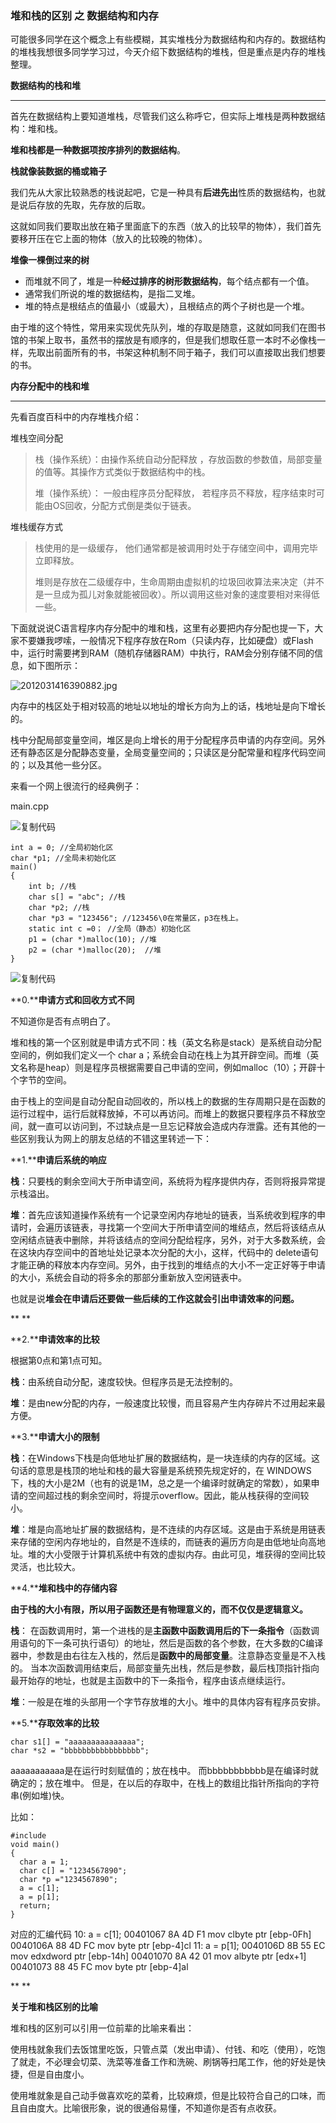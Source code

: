 ### 堆和栈的区别 之 数据结构和内存

可能很多同学在这个概念上有些模糊，其实堆栈分为数据结构和内存的。数据结构的堆栈我想很多同学学习过，今天介绍下数据结构的堆栈，但是重点是内存的堆栈整理。

 

**数据结构的栈和堆**

------

 

首先在数据结构上要知道堆栈，尽管我们这么称呼它，但实际上堆栈是两种数据结构：堆和栈。

**堆和栈都是一种数据项按序排列的数据结构**。

**栈就像装数据的桶或箱子**

我们先从大家比较熟悉的栈说起吧，它是一种具有**后进先出**性质的数据结构，也就是说后存放的先取，先存放的后取。

这就如同我们要取出放在箱子里面底下的东西（放入的比较早的物体），我们首先要移开压在它上面的物体（放入的比较晚的物体）。

**堆像一棵倒过来的树**

- 而堆就不同了，堆是一种**经过排序的树形数据结构**，每个结点都有一个值。
- 通常我们所说的堆的数据结构，是指二叉堆。
- 堆的特点是根结点的值最小（或最大），且根结点的两个子树也是一个堆。

由于堆的这个特性，常用来实现优先队列，堆的存取是随意，这就如同我们在图书馆的书架上取书，虽然书的摆放是有顺序的，但是我们想取任意一本时不必像栈一样，先取出前面所有的书，书架这种机制不同于箱子，我们可以直接取出我们想要的书。

 

**内存分配中的栈和堆**

------



先看百度百科中的内存堆栈介绍：

堆栈空间分配

> 栈（操作系统）：由操作系统自动分配释放 ，存放函数的参数值，局部变量的值等。其操作方式类似于数据结构中的栈。
>
> 堆（操作系统）： 一般由程序员分配释放， 若程序员不释放，程序结束时可能由OS回收，分配方式倒是类似于链表。

堆栈缓存方式

> 栈使用的是一级缓存， 他们通常都是被调用时处于存储空间中，调用完毕立即释放。
>
> 堆则是存放在二级缓存中，生命周期由虚拟机的垃圾回收算法来决定（并不是一旦成为孤儿对象就能被回收）。所以调用这些对象的速度要相对来得低一些。



下面就说说C语言程序内存分配中的堆和栈，这里有必要把内存分配也提一下，大家不要嫌我啰嗦，一般情况下程序存放在Rom（只读内存，比如硬盘）或Flash中，运行时需要拷到RAM（随机存储器RAM）中执行，RAM会分别存储不同的信息，如下图所示：

 

![2012031416390882.jpg](http://www.cleey.com/image/blog/20150811143803_55c9984b59fa4.jpg)

 

内存中的栈区处于相对较高的地址以地址的增长方向为上的话，栈地址是向下增长的。

栈中分配局部变量空间，堆区是向上增长的用于分配程序员申请的内存空间。另外还有静态区是分配静态变量，全局变量空间的；只读区是分配常量和程序代码空间的；以及其他一些分区。

 

来看一个网上很流行的经典例子：

main.cpp 

![复制代码](http://common.cnblogs.com/images/copycode.gif)

```
int a = 0; //全局初始化区 
char *p1; //全局未初始化区 
main() 
{ 
    int b; //栈 
    char s[] = "abc"; //栈 
    char *p2; //栈 
    char *p3 = "123456"; //123456\0在常量区，p3在栈上。 
    static int c =0； //全局（静态）初始化区 
    p1 = (char *)malloc(10); //堆 
    p2 = (char *)malloc(20);  //堆 
}
```

![复制代码](http://common.cnblogs.com/images/copycode.gif)

 

**0.****申请方式和回收方式不同**

不知道你是否有点明白了。

堆和栈的第一个区别就是申请方式不同：栈（英文名称是stack）是系统自动分配空间的，例如我们定义一个 char a；系统会自动在栈上为其开辟空间。而堆（英文名称是heap）则是程序员根据需要自己申请的空间，例如malloc（10）；开辟十个字节的空间。

由于栈上的空间是自动分配自动回收的，所以栈上的数据的生存周期只是在函数的运行过程中，运行后就释放掉，不可以再访问。而堆上的数据只要程序员不释放空间，就一直可以访问到，不过缺点是一旦忘记释放会造成内存泄露。还有其他的一些区别我认为网上的朋友总结的不错这里转述一下：

 

**1.****申请后系统的响应**

**栈**：只要栈的剩余空间大于所申请空间，系统将为程序提供内存，否则将报异常提示栈溢出。

**堆**：首先应该知道操作系统有一个记录空闲内存地址的链表，当系统收到程序的申请时，会遍历该链表，寻找第一个空间大于所申请空间的堆结点，然后将该结点从空闲结点链表中删除，并将该结点的空间分配给程序，另外，对于大多数系统，会在这块内存空间中的首地址处记录本次分配的大小，这样，代码中的 delete语句才能正确的释放本内存空间。另外，由于找到的堆结点的大小不一定正好等于申请的大小，系统会自动的将多余的那部分重新放入空闲链表中。 

也就是说**堆会在申请后还要做一些后续的工作这就会引出申请效率的问题。**

**
**

**2.****申请效率的比较**

根据第0点和第1点可知。

**栈**：由系统自动分配，速度较快。但程序员是无法控制的。

**堆**：是由new分配的内存，一般速度比较慢，而且容易产生内存碎片不过用起来最方便。

 

**3.****申请大小的限制**

**栈**：在Windows下栈是向低地址扩展的数据结构，是一块连续的内存的区域。这句话的意思是栈顶的地址和栈的最大容量是系统预先规定好的，在 WINDOWS下，栈的大小是2M（也有的说是1M，总之是一个编译时就确定的常数），如果申请的空间超过栈的剩余空间时，将提示overflow。因此，能从栈获得的空间较小。 

**堆**：堆是向高地址扩展的数据结构，是不连续的内存区域。这是由于系统是用链表来存储的空闲内存地址的，自然是不连续的，而链表的遍历方向是由低地址向高地址。堆的大小受限于计算机系统中有效的虚拟内存。由此可见，堆获得的空间比较灵活，也比较大。

 

**4.****堆和栈中的存储内容**

**由于栈的大小有限，所以用子函数还是有物理意义的，而不仅仅是逻辑意义。**

**栈**： 在函数调用时，第一个进栈的是**主函数中函数调用后的下一条指令**（函数调用语句的下一条可执行语句）的地址，然后是函数的各个参数，在大多数的C编译器中，参数是由右往左入栈的，然后是**函数中的局部变量**。注意静态变量是不入栈的。 
当本次函数调用结束后，局部变量先出栈，然后是参数，最后栈顶指针指向最开始存的地址，也就是主函数中的下一条指令，程序由该点继续运行。 

**堆**：一般是在堆的头部用一个字节存放堆的大小。堆中的具体内容有程序员安排。

 

**5.****存取效率的比较**

```
char s1[] = "aaaaaaaaaaaaaaa"; 
char *s2 = "bbbbbbbbbbbbbbbbb"; 
```

aaaaaaaaaaa是在运行时刻赋值的；放在栈中。 
而bbbbbbbbbbb是在编译时就确定的；放在堆中。 
但是，在以后的存取中，在栈上的数组比指针所指向的字符串(例如堆)快。 

比如： 

```
#include 
void main() 
{ 
  char a = 1; 
  char c[] = "1234567890"; 
  char *p ="1234567890"; 
  a = c[1]; 
  a = p[1]; 
  return; 
} 
```

对应的汇编代码 
10: a = c[1]; 
00401067 8A 4D F1 mov clbyte ptr [ebp-0Fh] 
0040106A 88 4D FC mov byte ptr [ebp-4]cl 
11: a = p[1]; 
0040106D 8B 55 EC mov edxdword ptr [ebp-14h] 
00401070 8A 42 01 mov albyte ptr [edx+1] 
00401073 88 45 FC mov byte ptr [ebp-4]al

**
**

**关于堆和栈区别的比喻**

堆和栈的区别可以引用一位前辈的比喻来看出： 

使用栈就象我们去饭馆里吃饭，只管点菜（发出申请）、付钱、和吃（使用），吃饱了就走，不必理会切菜、洗菜等准备工作和洗碗、刷锅等扫尾工作，他的好处是快捷，但是自由度小。 

使用堆就象是自己动手做喜欢吃的菜肴，比较麻烦，但是比较符合自己的口味，而且自由度大。比喻很形象，说的很通俗易懂，不知道你是否有点收获。